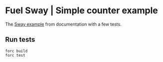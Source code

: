 # Fuel Sway | Simple counter example

The [Sway example](https://fuellabs.github.io/sway/latest/examples/counter.html) from documentation with a few tests. 

## Run tests
```
forc build
forc test
```
